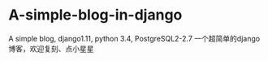 # A-simple-blog-in-django
A simple blog, django1.11, python 3.4, PostgreSQL2-2.7
一个超简单的django博客，欢迎复刻、点小星星
